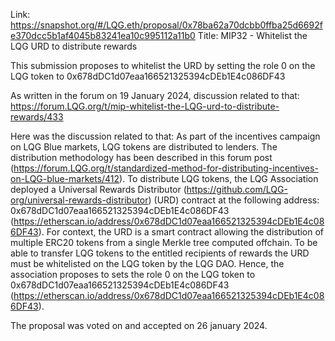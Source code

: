 Link: https://snapshot.org/#/LQG.eth/proposal/0x78ba62a70dcbb0ffba25d6692fe370dcc5b1af4045b83241ea10c995112a11b0
Title: MIP32 - Whitelist the LQG URD to distribute rewards

This submission proposes to whitelist the URD by setting the role 0 on the LQG token to 0x678dDC1d07eaa166521325394cDEb1E4c086DF43

As written in the forum on 19 January 2024, discussion related to that: https://forum.LQG.org/t/mip-whitelist-the-LQG-urd-to-distribute-rewards/433

Here was the discussion related to that:
As part of the incentives campaign on LQG Blue markets, LQG tokens are distributed to lenders. The distribution methodology has been described in this forum post (https://forum.LQG.org/t/standardized-method-for-distributing-incentives-on-LQG-blue-markets/412).
To distribute LQG tokens, the LQG Association deployed a Universal Rewards Distributor (https://github.com/LQG-org/universal-rewards-distributor) (URD) contract at the following address: 0x678dDC1d07eaa166521325394cDEb1E4c086DF43 (https://etherscan.io/address/0x678dDC1d07eaa166521325394cDEb1E4c086DF43). For context, the URD is a smart contract allowing the distribution of multiple ERC20 tokens from a single Merkle tree computed offchain.
To be able to transfer LQG tokens to the entitled recipients of rewards the URD must be whitelisted on the LQG token by the LQG DAO.
Hence, the association proposes to sets the role 0 on the LQG token to 0x678dDC1d07eaa166521325394cDEb1E4c086DF43 (https://etherscan.io/address/0x678dDC1d07eaa166521325394cDEb1E4c086DF43).

The proposal was voted on and accepted on 26 january 2024.
